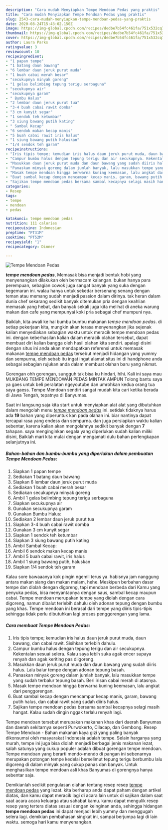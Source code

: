 ```yaml
---
description: "Cara mudah Menyiapkan Tempe Mendoan Pedas yang praktis"
title: "Cara mudah Menyiapkan Tempe Mendoan Pedas yang praktis"
slug: 2543-cara-mudah-menyiapkan-tempe-mendoan-pedas-yang-praktis
date: 2020-08-24T15:43:02.150Z
image: https://img-global.cpcdn.com/recipes/dedbe7b54fc461fa/751x532cq70/tempe-mendoan-pedas-foto-resep-utama.jpg
thumbnail: https://img-global.cpcdn.com/recipes/dedbe7b54fc461fa/751x532cq70/tempe-mendoan-pedas-foto-resep-utama.jpg
cover: https://img-global.cpcdn.com/recipes/dedbe7b54fc461fa/751x532cq70/tempe-mendoan-pedas-foto-resep-utama.jpg
author: Laura Parks
ratingvalue: 3
reviewcount: 10
recipeingredient:
- "1 papan tempe"
- "1 batang daun bawang"
- "6 lembar daun jeruk purut muda"
- "1 buah cabai merah besar"
- "secukupnya minyak goreng"
- "1 gelas belimbing tepung terigu serbaguna"
- "secukupnya air"
- "secukupnya garam"
- " Bumbu Halus"
- "2 lembar daun jeruk purut tua"
- "3-4 buah cabai rawit domba"
- "3 cm kunyit segar"
- "1 sendok teh ketumbar"
- "3 siung bawang putih kating"
- " Sambal Kecap"
- "6 sendok makan kecap manis"
- "5 buah cabai rawit iris halus"
- "1 siung bawang putih haluskan"
- "1/4 sendok teh garam"
recipeinstructions:
- "Iris tipis tempe; kemudian iris halus daun jeruk purut muda, daun bawang, dan cabai rawit. Sisihkan terlebih dahulu."
- "Campur bumbu halus dengan tepung terigu dan air secukupnya. Kekentalan sesuai selera. Kalau saya lebih suka agak encer supaya renyah dan agak keriting pas diigoreng."
- "Masukkan daun jeruk purut muda dan daun bawang yang sudah diiris halus. Lalu balur tempe dengan adonan tepung basah."
- "Panaskan minyak goreng dalam jumlah banyak, lalu masukkan tempe yang sudah terbalur tepung basah. Beri irisan cabai merah di atasnya."
- "Masak tempe mendoan hingga berwarna kuning keemasan, lalu angkat dari penggorengan."
- "Buat sambal kecap dengan mencampur kecap manis, garam, bawang putih halus, dan cabai rawit yang sudah diiris halus."
- "Sajikan tempe mendoan pedas bersama sambal kecapnya selagi masih hangat. Kalau sudah dingin nggak terlalu renyah lagi."
categories:
- Resep
tags:
- tempe
- mendoan
- pedas

katakunci: tempe mendoan pedas 
nutrition: 111 calories
recipecuisine: Indonesian
preptime: "PT31M"
cooktime: "PT52M"
recipeyield: "1"
recipecategory: Dinner

---
```



![Tempe Mendoan Pedas](https://img-global.cpcdn.com/recipes/dedbe7b54fc461fa/751x532cq70/tempe-mendoan-pedas-foto-resep-utama.jpg)

<b><i>tempe mendoan pedas</i></b>, Memasak bisa menjadi bentuk hobi yang menyenangkan dilakukan oleh bermacam kalangan. bukan hanya para perempuan, sebagian cowok juga sangat banyak yang suka dengan kegemaran ini. walau hanya untuk sekedar bersenang senang dengan teman atau memang sudah menjadi passion dalam dirinya. tak heran dalam dunia chef sekarang sedikit banyak ditemukan pria dengan keahlian memasak yang hebat, dan banyak sekali juga kita melihat di aneka warung makan dan cafe yang mempunyai koki pria sebagai chef mumpuni nya.

Baiklah, kita awali ke hal bumbu bumbu makanan <i>tempe mendoan pedas</i>. di setiap pekerjaan kita, mungkin akan terasa menyenangkan jika sejenak kalian menyediakan sebagian waktu untuk meracik tempe mendoan pedas ini. dengan keberhasilan kalian dalam meracik olahan tersebut, dapat membuat diri kalian bangga oleh hasil olahan kita sendiri. apalagi disini dengan situs ini anda akan mendapatkan referensi untuk memasak makanan <u>tempe mendoan pedas</u> tersebut menjadi hidangan yang yummy dan sempurna, oleh sebab itu ingat ingat alamat situs ini di handphone anda sebagai sebagian rujukan anda dalam membuat olahan baru yang nikmat.

Gorengan ohh gorengan, sungguh tak bisa ku hindari, hihi. Kali ini saya mau MUKBANG TEMPE MENDOWAN PEDAS MINTAK AMPUN Tolong bantu saya ya gaes untuk beli peralatan ngeyoutube dan umrohkan kedua orang tua saya gaess. Tempe Mendoan sendiri sangat mudah kita cari ketika berada di Jawa Tengah, tepatnya di Banyumas.


Saat ini langsung saja kita start untuk menyiapkan alat alat yang dibutuhkan dalam mengolah menu <u><i>tempe mendoan pedas</i></u> ini. setidak tidaknya harus ada <b>19</b> bahan yang diperuntuk kan pada olahan ini. biar nantinya dapat tercapai rasa yang endess dan sempurna. dan juga persiapkan waktu kalian sebentar, karena kalian akan mengolahnya sedikit banyak dengan <b>7</b> tahapan. saya menginginkan segala yang diperlukan sudah kalian miliki disini, Baiklah mari kita mulai dengan mengamati dulu bahan perlengkapan selanjutnya ini.

<!--inarticleads1-->

##### Bahan-bahan dan bumbu-bumbu yang diperlukan dalam pembuatan Tempe Mendoan Pedas:

1. Siapkan 1 papan tempe
1. Sediakan 1 batang daun bawang
1. Siapkan 6 lembar daun jeruk purut muda
1. Sediakan 1 buah cabai merah besar
1. Sediakan secukupnya minyak goreng
1. Ambil 1 gelas belimbing tepung terigu serbaguna
1. Siapkan secukupnya air
1. Gunakan secukupnya garam
1. Gunakan  Bumbu Halus:
1. Sediakan 2 lembar daun jeruk purut tua
1. Siapkan 3-4 buah cabai rawit domba
1. Gunakan 3 cm kunyit segar
1. Siapkan 1 sendok teh ketumbar
1. Siapkan 3 siung bawang putih kating
1. Ambil  Sambal Kecap:
1. Ambil 6 sendok makan kecap manis
1. Ambil 5 buah cabai rawit, iris halus
1. Ambil 1 siung bawang putih, haluskan
1. Siapkan 1/4 sendok teh garam


Kalau sore bawaaanya kok pingin ngemil terus ya. habisnya jam nanggung antara makan siang dan makan malam, hehe. Meskipun berbahan dasar tempe dan diolah dengan digoreng, tapi mendoan berbeda dari Kamu yang penyuka pedas, bisa menyantapnya dengan saus, sambal kecap maupun cabai. Tempe mendoan merupakan tempe yang diolah dengan cara digoreng, namun dibalut terlebih dahulu oleh adonan tepung dengan bumbu yang khas. Tempe mendoan ini berasal dari tempe yang diiris tipis-tipis sehingga tidak perlu dibutuhkan lagi proses penggorengan yang lama. 

<!--inarticleads2-->

##### Cara membuat Tempe Mendoan Pedas:

1. Iris tipis tempe; kemudian iris halus daun jeruk purut muda, daun bawang, dan cabai rawit. Sisihkan terlebih dahulu.
1. Campur bumbu halus dengan tepung terigu dan air secukupnya. Kekentalan sesuai selera. Kalau saya lebih suka agak encer supaya renyah dan agak keriting pas diigoreng.
1. Masukkan daun jeruk purut muda dan daun bawang yang sudah diiris halus. Lalu balur tempe dengan adonan tepung basah.
1. Panaskan minyak goreng dalam jumlah banyak, lalu masukkan tempe yang sudah terbalur tepung basah. Beri irisan cabai merah di atasnya.
1. Masak tempe mendoan hingga berwarna kuning keemasan, lalu angkat dari penggorengan.
1. Buat sambal kecap dengan mencampur kecap manis, garam, bawang putih halus, dan cabai rawit yang sudah diiris halus.
1. Sajikan tempe mendoan pedas bersama sambal kecapnya selagi masih hangat. Kalau sudah dingin nggak terlalu renyah lagi.


Tempe mendoan tersebut merupakan makanan khas dari daerah Banyumas dan daerah sekitarnya seperti Purwokerto, Cilacap, dan Gembong. Resep Tempe Mendoan - Bahan makanan kaya gizi yang paling banyak dikonsumsi oleh masyarakat Indonesia adalah tempe. Selain harganya yang murah, tempe ini juga bisa diolah menjadi berbagai jenis makanan lezat, salah satunya yang cukup populer adalah dibuat gorengan tempe mendoan. Tempe mendoan yang berarti mendo-mendo di pangan ini sebenarnya merupakan potongan tempe kedelai berselimut tepung terigu berbumbu lalu digoreng di dalam minyak yang cukup panas dan banyak. Untuk menghasilkan tempe mendoan asli khas Banyumas di gorengnya hanya sebentar saja. 

Demikianlah sedikit pengulasan olahan tentang resep resep <u>tempe mendoan pedas</u> yang lezat. kita berharap anda dapat paham dengan artikel diatas, dan kamu dapat meracik lagi di acara lain untuk di sajikan dalam saat saat acara acara keluarga atau sahabat kamu. kamu dapat mengulik resep resep yang tertera diatas sesuai dengan keinginan anda, sehingga hidangan <b>tempe mendoan pedas</b> ini dapat menjadi lebih yummy dan menggugah selera lagi. demikian pembahasan singkat ini, sampai berjumpa lagi di lain waktu. semoga hari kamu menyenangkan.
